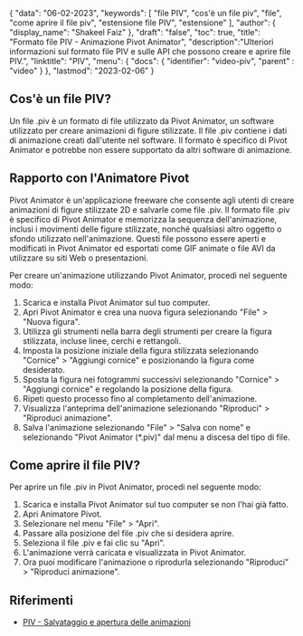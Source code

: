 {
"data": "06-02-2023",
  "keywords": [
"file PIV",
"cos'è un file piv",
"file",
"come aprire il file piv",
"estensione file PIV",
"estensione"
],
  "author": {
"display_name": "Shakeel Faiz"
},
"draft": "false",
"toc": true,
"title": "Formato file PIV - Animazione Pivot Animator",
  "description":"Ulteriori informazioni sul formato file PIV e sulle API che possono creare e aprire file PIV.",
"linktitle": "PIV",
  "menu": {
    "docs": {
      "identifier": "video-piv",
"parent" : "video"
}
},
"lastmod": "2023-02-06"
}

## Cos'è un file PIV?

Un file .piv è un formato di file utilizzato da Pivot Animator, un software utilizzato per creare animazioni di figure stilizzate. Il file .piv contiene i dati di animazione creati dall'utente nel software. Il formato è specifico di Pivot Animator e potrebbe non essere supportato da altri software di animazione.

## Rapporto con l'Animatore Pivot

Pivot Animator è un'applicazione freeware che consente agli utenti di creare animazioni di figure stilizzate 2D e salvarle come file .piv. Il formato file .piv è specifico di Pivot Animator e memorizza la sequenza dell'animazione, inclusi i movimenti delle figure stilizzate, nonché qualsiasi altro oggetto o sfondo utilizzato nell'animazione. Questi file possono essere aperti e modificati in Pivot Animator ed esportati come GIF animate o file AVI da utilizzare su siti Web o presentazioni.

Per creare un'animazione utilizzando Pivot Animator, procedi nel seguente modo:

1. Scarica e installa Pivot Animator sul tuo computer.
2. Apri Pivot Animator e crea una nuova figura selezionando "File" > "Nuova figura".
3. Utilizza gli strumenti nella barra degli strumenti per creare la figura stilizzata, incluse linee, cerchi e rettangoli.
4. Imposta la posizione iniziale della figura stilizzata selezionando "Cornice" > "Aggiungi cornice" e posizionando la figura come desiderato.
5. Sposta la figura nei fotogrammi successivi selezionando "Cornice" > "Aggiungi cornice" e regolando la posizione della figura.
6. Ripeti questo processo fino al completamento dell'animazione.
7. Visualizza l'anteprima dell'animazione selezionando "Riproduci" > "Riproduci animazione".
8. Salva l'animazione selezionando "File" > "Salva con nome" e selezionando "Pivot Animator (*.piv)" dal menu a discesa del tipo di file.

## Come aprire il file PIV?

Per aprire un file .piv in Pivot Animator, procedi nel seguente modo:

1. Scarica e installa Pivot Animator sul tuo computer se non l'hai già fatto.
2. Apri Animatore Pivot.
3. Selezionare nel menu "File" > "Apri".
4. Passare alla posizione del file .piv che si desidera aprire.
5. Seleziona il file .piv e fai clic su "Apri".
6. L'animazione verrà caricata e visualizzata in Pivot Animator.
7. Ora puoi modificare l'animazione o riprodurla selezionando "Riproduci" > "Riproduci animazione".

## Riferimenti
* [PIV - Salvataggio e apertura delle animazioni](https://pivotanimator.net/help4-2/saving___opening_animations.htm)

